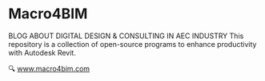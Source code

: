 # Macro4BIM
BLOG ABOUT DIGITAL DESIGN & CONSULTING IN AEC INDUSTRY
This repository is a collection of open-source programs to enhance productivity with Autodesk Revit. 

🔍 www.macro4bim.com
